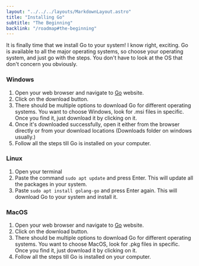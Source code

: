 ```yaml
---
layout: "../../../layouts/MarkdownLayout.astro"
title: "Installing Go"
subtitle: "The Beginning"
backlink: "/roadmap#the-beginning"
---
```


It is finally time that we install Go to your system! I know right, exciting. Go is available to all the major operating systems, so choose your operating system, and just go with the steps. You don't have to look at the OS that don't concern you obviously.

### Windows

1. Open your web browser and navigate to [Go](https://go.dev) website.
2. Click on the download button.
3. There should be multiple options to download Go for different operating systems. You want to choose Windows, look for .msi files in specific. Once you find it, just download it by clicking on it.
4. Once it's downloaded successfully, open it either from the browser directly or from your download locations (Downloads folder on windows usually.)
5. Follow all the steps till Go is installed on your computer.

### Linux

1. Open your terminal
2. Paste the command `sudo apt update` and press Enter. This will update all the packages in your system.
3. Paste `sudo apt install golang-go` and press Enter again. This will download Go to your system and install it.

### MacOS

1. Open your web browser and navigate to [Go](https://go.dev) website.
2. Click on the download button.
3. There should be multiple options to download Go for different operating systems. You want to choose MacOS, look for .pkg files in specific. Once you find it, just download it by clicking on it.
4. Follow all the steps till Go is installed on your computer.
